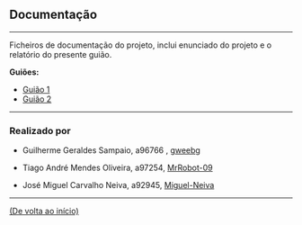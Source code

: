 ## Documentação
---

Ficheiros de documentação do projeto, inclui enunciado do projeto e o relatório do presente guião.

**Guiões:**
+ [Guião 1](https://github.com/gweebg/li3-csv-parser/blob/main/docs/guiao1)
+ [Guião 2](https://github.com/dium-li3/grupo73/tree/main/guiao-2/docs)


---

### Realizado por
+ Guilherme Geraldes Sampaio, a96766 , [gweebg](https://github.com/gweebg)

+ Tiago André Mendes Oliveira, a97254, [MrRobot-09](https://github.com/MrRobot-09)

+ José Miguel Carvalho Neiva, a92945, [Miguel-Neiva](https://github.com/Miguel-Neiva)

---
[(De volta ao início)](https://github.com/dium-li3/grupo73)
